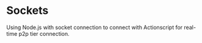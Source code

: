 # Sockets
Using Node.js with socket connection to connect with Actionscript for real-time p2p tier connection.
